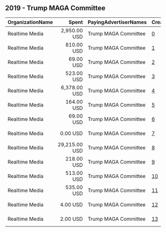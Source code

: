 ## 2019 - Trump MAGA Committee 
|OrganizationName|Spent|PayingAdvertiserNames|CreativeUrls|Impressions|Genders|AgeBrackets|CountryCodes|BillingAddresses|CandidateBallotInformation|
|:---|---:|:---|:---|---:|:---|:---|:---|:---|:---|
|Realtime Media|2,950.00 USD|Trump MAGA Committee|[0](https://www.snap.com/political-ads/asset/be57e32db6c9b75758fdf5dd353caf9cbb9006e44a36ee2ee93b3ac7ed12d2b8?mediaType=png)|934,776||18+|united states|"P.O. Box 13410,Arlington,22219,US"|Donald J Trump Merchandise|
|Realtime Media|810.00 USD|Trump MAGA Committee|[1](https://www.snap.com/political-ads/asset/a93a21f801d773778540342e45c7ee464a21bc852ab21e75ece1bc62ca46a7ae?mediaType=mp4)|266,906||18+|united states|"P.O. Box 13410,Arlington,22219,US"||
|Realtime Media|69.00 USD|Trump MAGA Committee|[2](https://www.snap.com/political-ads/asset/6df5e432b71f7da216158ba8a5e0c259d682f12b8718cf67123790a0fe30356a?mediaType=mp4)|32,399||18+|united states|"P.O. Box 13410,Arlington,22219,US"||
|Realtime Media|523.00 USD|Trump MAGA Committee|[3](https://www.snap.com/political-ads/asset/05823b24874548aceb42e183db54a64c5c75b69d2d395bf82e232cd3b303423c?mediaType=mp4)|138,667||35++|united states|"P.O. Box 13410,Arlington,22219,US"||
|Realtime Media|6,378.00 USD|Trump MAGA Committee|[4](https://www.snap.com/political-ads/asset/05823b24874548aceb42e183db54a64c5c75b69d2d395bf82e232cd3b303423c?mediaType=mp4)|2,158,799||18+|united states|"P.O. Box 13410,Arlington,22219,US"||
|Realtime Media|164.00 USD|Trump MAGA Committee|[5](https://www.snap.com/political-ads/asset/d057e6b0c67fee5bbd67fa78effb646c4f814c922ef0ab07f0cb3c6e5f332e2a?mediaType=mp4)|71,640||18+|united states|"P.O. Box 13410,Arlington,22219,US"||
|Realtime Media|69.00 USD|Trump MAGA Committee|[6](https://www.snap.com/political-ads/asset/75c5b22717353d72a46015ac8ce896af36a060b90c8cd40fa4d3785377f3e141?mediaType=mp4)|35,935||18+|united states|"P.O. Box 13410,Arlington,22219,US"||
|Realtime Media|0.00 USD|Trump MAGA Committee|[7](https://www.snap.com/political-ads/asset/3be9d5dc917b5dc118092d46ecfa6f6e0840bfea1e15b67bd6cf6cdad57caaad?mediaType=png)|2||18+|united states|"P.O. Box 13410,Arlington,22219,US"|Donald J Trump Merchandise|
|Realtime Media|29,215.00 USD|Trump MAGA Committee|[8](https://www.snap.com/political-ads/asset/23de395ec9527d94ad0065db38aabc295326dff9f018602b0224c1ebeaa1b82c?mediaType=mp4)|21,883,130||18+|united states|"P.O. Box 13410,Arlington,22219,US"||
|Realtime Media|218.00 USD|Trump MAGA Committee|[9](https://www.snap.com/political-ads/asset/d2edddb33cfc214921c87d6ee1e7a05544c855d63477f593f8d989a255b60a29?mediaType=mp4)|77,820||18+|united states|"P.O. Box 13410,Arlington,22219,US"||
|Realtime Media|513.00 USD|Trump MAGA Committee|[10](https://www.snap.com/political-ads/asset/05823b24874548aceb42e183db54a64c5c75b69d2d395bf82e232cd3b303423c?mediaType=mp4)|144,136||30+|united states|"P.O. Box 13410,Arlington,22219,US"||
|Realtime Media|535.00 USD|Trump MAGA Committee|[11](https://www.snap.com/political-ads/asset/05823b24874548aceb42e183db54a64c5c75b69d2d395bf82e232cd3b303423c?mediaType=mp4)|155,832||24+|united states|"P.O. Box 13410,Arlington,22219,US"||
|Realtime Media|4.00 USD|Trump MAGA Committee|[12](https://www.snap.com/political-ads/asset/a08209c3a29f0ce3e0d6201a6e39a2a9b4313d368820cb0989819b7ae29ff2e5?mediaType=mp4)|1,163||18+|united states|"P.O. Box 13410,Arlington,22219,US"||
|Realtime Media|2.00 USD|Trump MAGA Committee|[13](https://www.snap.com/political-ads/asset/85e725e2c70190d2be11fc372d2b97ea1887e86c7dbff56c0fe7ebc0e3f634df?mediaType=mp4)|563||18+|united states|"P.O. Box 13410,Arlington,22219,US"||
